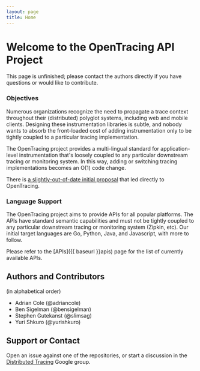 ```yaml
---
layout: page
title: Home
---
```

<h1 class="page-title">Welcome to the OpenTracing API Project</h1>

This page is unfinished; please contact the authors directly if you have questions or would like to contribute.

### Objectives
Numerous organizations recognize the need to propagate a trace context throughout their (distributed) polyglot systems, including web and mobile clients. Designing these instrumentation libraries is subtle, and nobody wants to absorb the front-loaded cost of adding instrumentation only to be tightly coupled to a particular tracing implementation.

The OpenTracing project provides a multi-lingual standard for application-level instrumentation that's loosely coupled to any particular downstream tracing or monitoring system. In this way, adding or switching tracing implementations becomes an O(1) code change.

There is [a slightly-out-of-date initial proposal](https://paper.dropbox.com/doc/Distributed-Context-Propagation-RGvlvD1NFKYmrJG9vGCES) that led directly to OpenTracing.

### Language Support

The OpenTracing project aims to provide APIs for all popular platforms. The APIs have standard semantic capabilities and must not be tightly coupled to any particular downstream tracing or monitoring system (Zipkin, etc). Our initial target languages are Go, Python, Java, and Javascript, with more to follow.

Please refer to the [APIs]({{ baseurl }}apis) page for the list of currently available APIs.

## Authors and Contributors 
(in alphabetical order)

* Adrian Cole (@adriancole)
* Ben Sigelman (@bensigelman)
* Stephen Gutekanst (@slimsag)
* Yuri Shkuro (@yurishkuro)

## Support or Contact
Open an issue against one of the repositories, or start a discussion in the [Distributed Tracing](https://groups.google.com/forum/#!forum/distributed-tracing) Google group.

